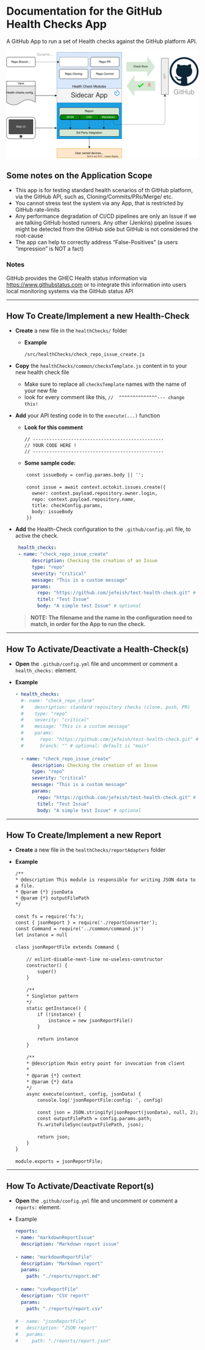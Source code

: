 # Documentation for the GitHub Health Checks App

 A GitHub App to run a set of Health checks against the GitHub platform API.

![diagram](images/architecture.svg)

## Some notes on the Application Scope

- This app is for testing standard health scenarios of th GitHub platform, via the GitHub API, such as, Cloning/Commits/PRs/Merge/ etc.
- You cannot stress test the system via any App, that is restricted by GitHub rate-limits
- Any performance degradation of CI/CD pipelines are only an Issue if we are talking GitHub hosted runners. Any other (Jenkins) pipeline issues might be detected from the GitHub side but GitHub is not considered the root-cause
- The app can help to correctly address “False-Positives” (a users “impression” is NOT a fact)

### Notes

GitHub provides the GHEC Health status information via https://www.githubstatus.com or to integrate this information into users local monitoring systems via the GitHub status API

---

## How To Create/Implement a new Health-Check

- **Create** a new file in the `healthChecks/` folder
  - **Example**
  
    ```
    /src/healthChecks/check_repo_issue_create.js
    ```
- **Copy** the `healthChecks/common/checksTemplate.js` content in to your new health check file
  - Make sure to replace all `checksTemplate` names with the name of your new file
  - look for every comment like this, `//  ^^^^^^^^^^^^^^--- change this!`

- **Add** your API testing code in to the `execute(...)` function
  - **Look for this comment**
  
    ```node
    // ------------------------------------------------
    // YOUR CODE HERE !
    // ------------------------------------------------
    ```

  - **Some sample code:**

  ```node
      const issueBody = config.params.body || '';

      const issue = await context.octokit.issues.create({
        owner: context.payload.repository.owner.login,
        repo: context.payload.repository.name,
        title: checkConfig.params,
        body: issueBody
      })
  ```

- **Add** the Health-Check configuration to the `.github/config.yml` file, to active the check.

  ```yaml
   health_checks:
   - name: "check_repo_issue_create"
        description: Checking the creation of an Issue
        type: "repo"
        severity: "critical"
        message: "This is a custom message"
        params:
          repo: "https://github.com/jefeish/test-health-check.git" # required: repository name
          titel: "Test Issue" 
          body: "A simple test Issue" # optional
  ```

  > **NOTE: The filename and the name in the configuration need to match, in order for the App to run the check.**

---

  ## How To Activate/Deactivate a Health-Check(s)

  - **Open** the `.github/config.yml` file and uncomment or comment a `health_checks:` element.

  - **Example**
    
    ```yaml
    - health_checks:
      #- name: "check_repo_clone"
      #    description: standard repository checks (clone, push, PR)
      #    type: "repo"
      #    severity: "critical"
      #    message: "This is a custom message"
      #    params:
      #      repo: "https://github.com/jefeish/test-health-check.git" # required: repository name
      #      branch: "" # optional: default is "main"

      - name: "check_repo_issue_create"
          description: Checking the creation of an Issue
          type: "repo"
          severity: "critical"
          message: "This is a custom message"
          params:
            repo: "https://github.com/jefeish/test-health-check.git" # required: repository name
            titel: "Test Issue" 
            body: "A simple test Issue" # optional
    ```

---

  ## How To Create/Implement a new Report

  - **Create** a new file in the `healthChecks/reportAdapters` folder

  - **Example**

    ```node
    /**
    * @description This module is responsible for writing JSON data to a file.
    * @param {*} jsonData
    * @param {*} outputFilePath
    */

    const fs = require('fs');
    const { jsonReport } = require('./reportConverter');
    const Command = require('../common/command.js')
    let instance = null

    class jsonReportFile extends Command {

        // eslint-disable-next-line no-useless-constructor
        constructor() {
            super()
        }

        /**
        * Singleton pattern
        */
        static getInstance() {
            if (!instance) {
                instance = new jsonReportFile()
            }

            return instance
        }

        /**
        * @description Main entry point for invocation from client
        * 
        * @param {*} context 
        * @param {*} data 
        */
        async execute(context, config, jsonData) {
            console.log('jsonReportFile:config: ', config)

            const json = JSON.stringify(jsonReport(jsonData), null, 2);
            const outputFilePath = config.params.path;
            fs.writeFileSync(outputFilePath, json);

            return json;
        }
    }

    module.exports = jsonReportFile;
    ```

---

  ## How To Activate/Deactivate Report(s)

  - **Open** the `.github/config.yml` file and uncomment or comment a `reports:` element.

  - Example
    ```yaml
    reports:
    - name: "markdownReportIssue"
      description: "Markdown report issue"

    - name: "markdownReportFile"
      description: "Markdown report"
      params:
        path: "./reports/report.md"
      
    - name: "csvReportFile"
      description: "CSV report"
      params:
        path: "./reports/report.csv"   

    # - name: "jsonReportFile"
    #   description: "JSON report"
    #   params:
    #     path: "./reports/report.json"
    ```